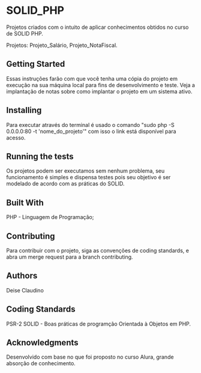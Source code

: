 # SOLID_PHP

Projetos criados com o intuito de aplicar conhecimentos obtidos no curso de SOLID PHP.

Projetos: Projeto_Salário, Projeto_NotaFiscal.

## Getting Started

Essas instruções farão com que você tenha uma cópia do projeto em execução na sua máquina local para fins de desenvolvimento e teste. Veja a implantação de notas sobre como implantar o projeto em um sistema ativo.

## Installing

  Para executar através do terminal é  usado o comando "sudo php -S 0.0.0.0:80 -t 'nome_do_projeto'" com isso o link está disponível para acesso.

## Running the tests

Os projetos podem ser executamos sem nenhum problema, seu funcionamento é simples e dispensa testes pois seu objetivo é ser modelado de acordo com as práticas do SOLID.


## Built With

PHP - Linguagem de Programação;


## Contributing

Para contribuir com o projeto, siga as convenções de coding standards, e abra um merge request para a branch contributing.

## Authors

Deise Claudino

## Coding Standards

PSR-2
SOLID - Boas práticas de programção Orientada à Objetos em PHP.

## Acknowledgments

Desenvolvido com base no que foi proposto no curso Alura, grande absorção de conhecimento.
